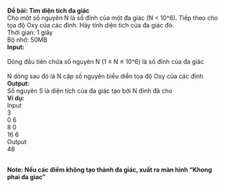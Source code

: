 
**Đề bài: Tìm diện tích đa giác** 
<br>Cho một số nguyên N là số đỉnh của một đa giác (N < 10^6). Tiếp theo cho tọa độ Oxy của các đỉnh. Hãy 
tính diện tích của đa giác đó. 
<br>Thời gian: 1 giây 
<br>Bộ nhớ: 50MB  
**Input:**  
<br>Dòng đầu tiên chứa số nguyên N (1 ≤ N ≤ 10^6) là số đỉnh của đa giác  
<br>N dòng sau đó là N cặp số nguyên biểu diễn tọa độ Oxy của các đỉnh 
<br>**Output:** 
<br>Số nguyên S là diện tích của đa giác tạo bởi N đỉnh đã cho 
<br>**Ví dụ:** 
   <br>Input 
    <br>3 
    <br>0 6 
    <br>8 0 
    <br>16 6 
  <br>Output 
    <br>48 
    
<br>**Note: Nếu các điểm không tạo thành đa giác, xuất ra màn hình “Khong phai da giac”**
